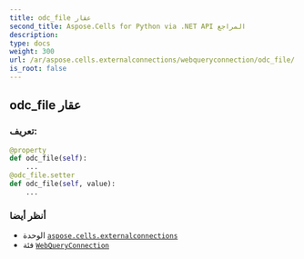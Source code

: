 ```yaml
---
title: odc_file عقار
second_title: Aspose.Cells for Python via .NET API المراجع
description:
type: docs
weight: 300
url: /ar/aspose.cells.externalconnections/webqueryconnection/odc_file/
is_root: false
---
```

##  odc_file عقار
###  تعريف:
```python
@property
def odc_file(self):
    ...
@odc_file.setter
def odc_file(self, value):
    ...
```

###  أنظر أيضا
* الوحدة [`aspose.cells.externalconnections`](../../)
* فئة [`WebQueryConnection`](/cells/python-net/ar/aspose.cells.externalconnections/webqueryconnection)
